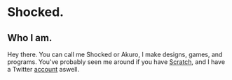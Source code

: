 # Shocked.
## Who I am.
Hey there. You can call me Shocked or Akuro, I make designs, games, and programs. You've probably seen me around if you have [Scratch](https://scratch.mit.edu/users/-Shocked-), and I have a Twitter [account](https://twitter.com/AkuroTheWolf) aswell.
